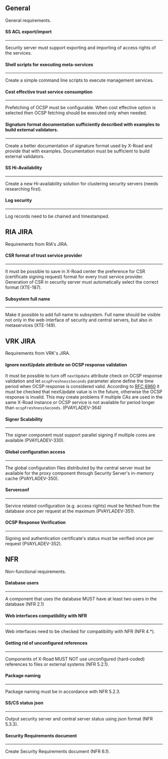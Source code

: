 ## General

General requirements.

#### SS ACL export/import
--------------------

Security server must support exporting and importing of access rights of
the services.

#### Shell scripts for executing meta-services
-----------------------------------------------

Create a simple command line scripts to execute management services.

#### Cost effective trust service consumption
----------------------------------------

Prefetching of OCSP must be configurable. When cost effective option is
selected then OCSP fetching should be executed only when needed.

#### Signature format documentation sufficiently described with examples to build external validators.
-------------------------------------------------------------------------------------------------

Create a better documentation of signature format used by X-Road and
provide that with examples. Documentation must be sufficient to build
external validators.

#### SS Hi-Availability
------------------

Create a new Hi-availability solution for clustering security servers
(needs researching first).

#### Log security
------------------

Log records need to be chained and timestamped.

## RIA JIRA

Requirements from RIA's JIRA.

#### CSR format of trust service provider
------------------------------------

It must be possible to save in X-Road center the preference for CSR
(certificate signing request) format for every trust service provider.
Generation of CSR in security server must automatically select the
correct format (XTE-187).

#### Subsystem full name
-------------------

Make it possible to add full name to subsystem. Full name should be
visible not only in the web interface of security and central servers,
but also in metaservices (XTE-149).

## VRK JIRA

Requirements from VRK's JIRA.

#### Ignore nextUpdate attribute on OCSP response validation

It must be possible to turn off ```nextUpdate``` attribute check on OCSP response validation and let ```ocspFreshnessSeconds``` parameter alone define the time period when OCSP response is considered valid. According to [RFC 6960](https://tools.ietf.org/html/rfc6960) it must be checked that nextUpdate value is in the future, otherwise the OCSP response is invalid. This may create problems if multiple CAs are used in the same X-Road instance or OCSP service is not available for period longer than ```ocspFreshnessSeconds```. (PVAYLADEV-364)

#### Signer Scalability
-------------------

The signer component must support parallel signing if multiple cores are available (PVAYLADEV-330).

#### Global configuration access
-------------------

The global configuration files distributed by the central server must be available for the proxy component through Security Server's in-memory cache (PVAYLADEV-350).

#### Serverconf
-------------------

Service related configuration (e.g. access rights) must be fetched from the database once per request at the maximum (PVAYLADEV-351). 

#### OCSP Response Verification
-------------------

Signing and authentication certificate's status must be verified once per request (PVAYLADEV-352).

## NFR

Non-functional requirements.

#### Database users
--------------

A component that uses the database MUST have at least two users in the
database (NFR 2.1)

#### Web interfaces compatibility with NFR
-------------------------------------

Web interfaces need to be checked for compatibility with NFR (NFR 4.\*).

#### Getting rid of unconfigured references
--------------------------------------

Components of X-Road MUST NOT use unconfigured (hard-coded) references
to files or external systems (NFR 5.2.1).

#### Package naming
--------------

Package naming must be in accordance with NFR 5.2.3.

#### SS/CS status json
-----------------

Output security server and central server status using json format (NFR
5.3.3).

#### Security Requirements document
------------------------------

Create Security Requirements document (NFR 6.1).
